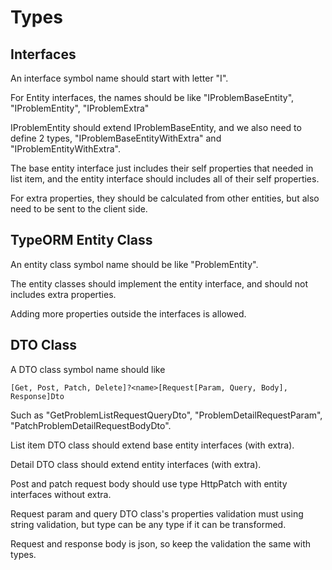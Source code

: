 # Types
## Interfaces

An interface symbol name should start with letter "I".

For Entity interfaces, the names should be like "IProblemBaseEntity", "IProblemEntity", "IProblemExtra"

IProblemEntity should extend IProblemBaseEntity, and we also need to define 2 types, "IProblemBaseEntityWithExtra" and "IProblemEntityWithExtra".

The base entity interface just includes their self properties that needed in list item, and the entity interface should includes all of their self properties.

For extra properties, they should be calculated from other entities, but also need to be sent to the client side.

## TypeORM Entity Class

An entity class symbol name should be like "ProblemEntity".

The entity classes should implement the entity interface, and should not includes extra properties.

Adding more properties outside the interfaces is allowed.

## DTO Class

A DTO class symbol name should like 
```
[Get, Post, Patch, Delete]?<name>[Request[Param, Query, Body], Response]Dto
```
Such as "GetProblemListRequestQueryDto", "ProblemDetailRequestParam", "PatchProblemDetailRequestBodyDto".

List item DTO class should extend base entity interfaces (with extra).

Detail DTO class should extend entity interfaces (with extra).

Post and patch request body should use type HttpPatch<T> with entity interfaces without extra.

Request param and query DTO class's properties validation must using string validation, but type can be any type if it can be transformed.

Request and response body is json, so keep the validation the same with types.

